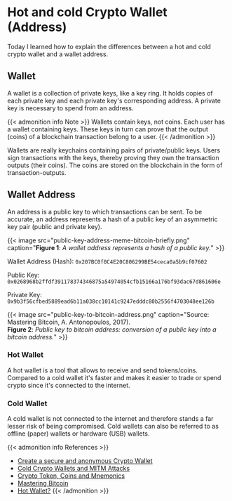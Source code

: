 # Hot and cold Crypto Wallet (Address)


Today I learned how to explain the differences between a hot and cold crypto wallet and a wallet address.

<!--more-->

## Wallet

A wallet is a collection of private keys, like a key ring. It holds copies of each private key and each private key's corresponding address. A private key is necessary to spend from an address.

{{< admonition info Note >}}
Wallets contain keys, not coins. Each user has a wallet containing keys. These keys in turn can prove that the output (coins) of a blockchain transaction belong to a user.
{{< /admonition >}}

Wallets are really keychains containing pairs of private/public keys. Users sign transactions with the keys, thereby proving they own the transaction outputs (their coins). The coins are stored on the blockchain in the form of transaction-outputs.

## Wallet Address

An address is a public key to which transactions can be sent. To be accurate, an address represents a hash of a public key of an asymmetric key pair (public and private key).

{{< image src="public-key-address-meme-bitcoin-briefly.png" caption="**Figure 1**: *A wallet address represents a hash of a public key.*" >}}

Wallet Address (Hash): `0x207BC0f0C4E20C806299BE54ceca0a5b9cf07602`

Public Key: `0x0268968b2ffdf391178374346875a54974054cfb15166a176bf93dac67d861606e`

Private Key: `0x9b3f56cfbed5889ead6b11a038cc10141c9247edddc80b2556f4703048ee126b`

{{< image src="public-key-to-bitcoin-address.png" caption="Source: Mastering Bitcoin, A. Antonopoulos, 2017). <br> **Figure 2**: *Public key to bitcoin address: conversion of a public key into a bitcoin address.*" >}}

### Hot Wallet

A hot wallet is a tool that allows to receive and send tokens/coins. Compared to a cold wallet it's faster and makes it easier to trade or spend crypto since it's connected to the internet.

### Cold Wallet

A cold wallet is not connected to the internet and therefore stands a far lesser risk of being compromised. Cold wallets can also be referred to as offline (paper) wallets or hardware (USB) wallets.

{{< admonition info References >}}
- [Create a secure and anonymous Crypto Wallet](../create-a-secure-and-anonymous-wallet-address/)
- [Cold Crypto Wallets and MITM Attacks](../cold-crypto-wallets-and-mitm-attacks/)
- [Crypto Token, Coins and Mnemonics](../crypto-token-coins-and-mnemonics/)
- [Mastering Bitcoin](https://www.oreilly.com/library/view/mastering-bitcoin/9781491902639/ch04.html)
- [Hot Wallet?](https://www.investopedia.com/terms/h/hot-wallet.asp)
  {{< /admonition >}}

